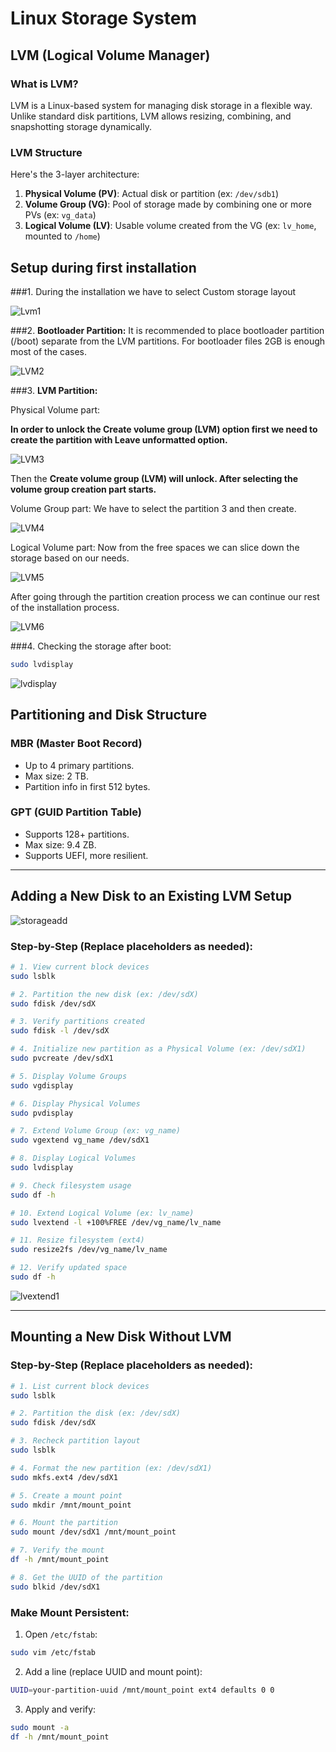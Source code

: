 # Linux Storage System

## LVM (Logical Volume Manager)

### What is LVM?

LVM is a Linux-based system for managing disk storage in a flexible way. Unlike standard disk partitions, LVM allows resizing, combining, and snapshotting storage dynamically.

### LVM Structure

Here's the 3-layer architecture:

1. **Physical Volume (PV)**: Actual disk or partition (ex: `/dev/sdb1`)
2. **Volume Group (VG)**: Pool of storage made by combining one or more PVs (ex: `vg_data`)
3. **Logical Volume (LV)**: Usable volume created from the VG (ex: `lv_home`, mounted to `/home`)

## Setup during first installation

###1. During the installation we have to select Custom storage layout

![Lvm1](https://github.com/user-attachments/assets/f3485216-9b23-4aab-8855-f0b069899b35)

###2. **Bootloader Partition:** It is recommended to place bootloader partition (/boot) separate from the LVM partitions. For bootloader files 2GB is enough most of the cases.

![LVM2](https://github.com/user-attachments/assets/0ebdc8dc-e798-4ae8-9520-c28948ca5529)

###3. **LVM Partition:** 

Physical Volume part:

**In order to unlock the Create volume group (LVM) option first we need to create the partition with Leave unformatted option.**

![LVM3](https://github.com/user-attachments/assets/26daa88f-ee9d-450d-8a75-6457b6953b19)

Then the **Create volume group (LVM) will unlock. After selecting the volume group creation part starts.**

Volume Group part: We have to select the partition 3 and then create.

![LVM4](https://github.com/user-attachments/assets/3c77bf00-8489-48b9-860c-2c62762b078d)

Logical Volume part: Now from the free spaces we can slice down the storage based on our needs.

![LVM5](https://github.com/user-attachments/assets/99c3a7ff-7e1f-463d-9c21-7a28f72c6773)

After going through the partition creation process we can continue our rest of the installation process.

![LVM6](https://github.com/user-attachments/assets/f56b433b-db80-4dc7-a547-53aec15146b5)

###4. Checking the storage after boot:

```bash
sudo lvdisplay
```
![lvdisplay](https://github.com/user-attachments/assets/5711a9ed-86b4-41c0-96c7-5476cc9cd605)

## Partitioning and Disk Structure

### MBR (Master Boot Record)

- Up to 4 primary partitions.
- Max size: 2 TB.
- Partition info in first 512 bytes.

### GPT (GUID Partition Table)

- Supports 128+ partitions.
- Max size: 9.4 ZB.
- Supports UEFI, more resilient.

---

## Adding a New Disk to an Existing LVM Setup

![storageadd](https://github.com/user-attachments/assets/43b99aa4-0626-49e7-9c7e-390105aa512b)

### Step-by-Step (Replace placeholders as needed):

```bash
# 1. View current block devices
sudo lsblk

# 2. Partition the new disk (ex: /dev/sdX)
sudo fdisk /dev/sdX

# 3. Verify partitions created
sudo fdisk -l /dev/sdX

# 4. Initialize new partition as a Physical Volume (ex: /dev/sdX1)
sudo pvcreate /dev/sdX1

# 5. Display Volume Groups
sudo vgdisplay

# 6. Display Physical Volumes
sudo pvdisplay

# 7. Extend Volume Group (ex: vg_name)
sudo vgextend vg_name /dev/sdX1

# 8. Display Logical Volumes
sudo lvdisplay

# 9. Check filesystem usage
sudo df -h

# 10. Extend Logical Volume (ex: lv_name)
sudo lvextend -l +100%FREE /dev/vg_name/lv_name

# 11. Resize filesystem (ext4)
sudo resize2fs /dev/vg_name/lv_name

# 12. Verify updated space
sudo df -h
```
![lvextend1](https://github.com/user-attachments/assets/14aa7ec4-65cf-4e8f-a6a9-2aaf07fefb11)

---

## Mounting a New Disk Without LVM

### Step-by-Step (Replace placeholders as needed):

```bash
# 1. List current block devices
sudo lsblk

# 2. Partition the disk (ex: /dev/sdX)
sudo fdisk /dev/sdX

# 3. Recheck partition layout
sudo lsblk

# 4. Format the new partition (ex: /dev/sdX1)
sudo mkfs.ext4 /dev/sdX1

# 5. Create a mount point
sudo mkdir /mnt/mount_point

# 6. Mount the partition
sudo mount /dev/sdX1 /mnt/mount_point

# 7. Verify the mount
df -h /mnt/mount_point

# 8. Get the UUID of the partition
sudo blkid /dev/sdX1
```

### Make Mount Persistent:

1. Open `/etc/fstab`:

```bash
sudo vim /etc/fstab
```

2. Add a line (replace UUID and mount point):

```bash
UUID=your-partition-uuid /mnt/mount_point ext4 defaults 0 0
```

3. Apply and verify:

```bash
sudo mount -a
df -h /mnt/mount_point
```








